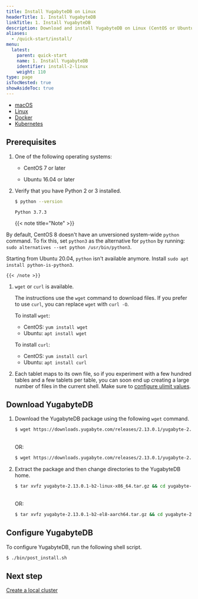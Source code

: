 ```yaml
---
title: Install YugabyteDB on Linux
headerTitle: 1. Install YugabyteDB
linkTitle: 1. Install YugabyteDB
description: Download and install YugabyteDB on Linux (CentOS or Ubuntu) in less than five minutes.
aliases:
  - /quick-start/install/
menu:
  latest:
    parent: quick-start
    name: 1. Install YugabyteDB
    identifier: install-2-linux
    weight: 110
type: page
isTocNested: true
showAsideToc: true
---
```


<ul class="nav nav-tabs-alt nav-tabs-yb">

  <li >
    <a href="../macos/" class="nav-link">
      <i class="fab fa-apple" aria-hidden="true"></i>
      macOS
    </a>
  </li>

  <li >
    <a href="../linux/" class="nav-link active">
      <i class="fab fa-linux" aria-hidden="true"></i>
      Linux
    </a>
  </li>

  <li >
    <a href="../docker/" class="nav-link">
      <i class="fab fa-docker" aria-hidden="true"></i>
      Docker
    </a>
  </li>

  <li >
    <a href="../kubernetes/" class="nav-link">
      <i class="fas fa-cubes" aria-hidden="true"></i>
      Kubernetes
    </a>
  </li>

</ul>

## Prerequisites

1. One of the following operating systems:

    * <i class="icon-centos"></i> CentOS 7 or later

    * <i class="icon-ubuntu"></i> Ubuntu 16.04 or later

1. Verify that you have Python 2 or 3 installed.

    ```sh
    $ python --version
    ```

    ```output
    Python 3.7.3
    ```

    {{< note title="Note" >}}

By default, CentOS 8 doesn't have an unversioned system-wide `python` command. To fix this, set `python3` as the alternative for `python` by running: `sudo alternatives --set python /usr/bin/python3`.

Starting from Ubuntu 20.04, `python` isn't available anymore. Install `sudo apt install python-is-python3`.

    {{< /note >}}

1. `wget` or `curl` is available.

    The instructions use the `wget` command to download files. If you prefer to use `curl`, you can replace `wget` with `curl -O`.

    To install `wget`:

    * CentOS: `yum install wget`
    * Ubuntu: `apt install wget`

    To install `curl`:

    * CentOS: `yum install curl`
    * Ubuntu: `apt install curl`

1. Each tablet maps to its own file, so if you experiment with a few hundred tables and a few tablets per table, you can soon end up creating a large number of files in the current shell. Make sure to [configure ulimit values](../../../deploy/manual-deployment/system-config/#ulimits).

## Download YugabyteDB

1. Download the YugabyteDB package using the following `wget` command.

    ```sh
    $ wget https://downloads.yugabyte.com/releases/2.13.0.1/yugabyte-2.13.0.1-b2-linux-x86_64.tar.gz
    ```

    \
    OR:

    ```sh
    $ wget https://downloads.yugabyte.com/releases/2.13.0.1/yugabyte-2.13.0.1-b2-el8-aarch64.tar.gz
    ```

1. Extract the package and then change directories to the YugabyteDB home.

    ```sh
    $ tar xvfz yugabyte-2.13.0.1-b2-linux-x86_64.tar.gz && cd yugabyte-2.13.0.1/
    ```

    \
    OR:

    ```sh
    $ tar xvfz yugabyte-2.13.0.1-b2-el8-aarch64.tar.gz && cd yugabyte-2.13.0.1/
    ```

## Configure YugabyteDB

To configure YugabyteDB, run the following shell script.

```sh
$ ./bin/post_install.sh
```

## Next step

[Create a local cluster](../../create-local-cluster/linux/)
